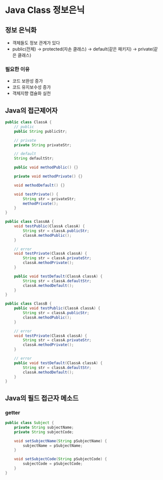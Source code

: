# Java Class 정보은닉
## 정보 은닉화

- 객체들도 정보 관계가 있다
- public(전체) → protected(자손 클래스) → default(같은 패키지) → private(같은 클래스)

### 필요한 이유

- 코드 보완성 증가
- 코드 유지보수성 증가
- 객체지향 캡슐화 실천

## Java의 접근제어자

```java
public class ClassA {
    // public
    public String publicStr;

    // private
    private String privateStr;

    // default
    String defaultStr;

    public void methodPublic() {}

    private void methodPrivate() {}

    void methodDefault() {}

    void testPrivate() {
        String str = privateStr;
        methodPrivate();
    }
}
```

```java
public class ClassAA {
    void testPublic(ClassA classA) {
        String str = classA.publicStr;
        classA.methodPublic();
    }

    // error
    void testPrivate(ClassA classA) {
        String str = classA.privateStr;
        classA.methodPrivate();
    }

    public void testDefault(ClassA classA) {
        String str = classA.defaultStr;
        classA.methodDefault();
    }
}
```

```java
public class ClassB {
    public void testPublic(ClassA classA) {
        String str = classA.publicStr;
        classA.methodPublic();
    }

    // error
    void testPrivate(ClassA classA) {
        String str = classA.privateStr;
        classA.methodPrivate();
    }

    // error
    public void testDefault(ClassA classA) {
        String str = classA.defaultStr;
        classA.methodDefault();
    }
}
```

## Java의 필드 접근자 메소드

### getter

```java
public class Subject {
    private String subjectName;
    private String subjectCode;

    void setSubjectName(String pSubjectName) {
        subjectName = pSubjectName;
    }

    void setSubjectCode(String pSubjectCode) {
        subjectCode = pSubjectCode;
    }
}
```
